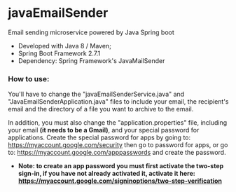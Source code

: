 # javaEmailSender
Email sending microservice powered by Java Spring boot

* Developed with Java 8 / Maven;
* Spring Boot Framework 2.7.1
* Dependency: Spring Framework's JavaMailSender

### How to use:
You'll have to change the "javaEmailSenderService.java" and "JavaEmailSenderApplication.java" files to include your email, the recipient's email and the directory of a file you want to archive to the email.

In addition, you must also change the "application.properties" file, including your email <b>(it needs to be a Gmail)</b>, and your special password for applications.
Create the special password for apps by going to: 
https://myaccount.google.com/security then go to password for apps, or go to: 
https://myaccount.google.com/apppasswords and create the password. 

* <b>Note: to create an app password you must first activate the two-step sign-in, if you have not already activated it, activate it here: https://myaccount.google.com/signinoptions/two-step-verification</b>

